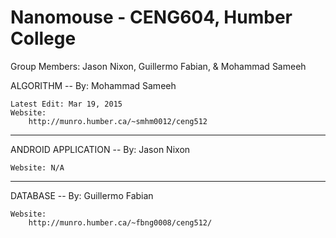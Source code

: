 # Nanomouse - CENG604, Humber College
 Group Members: Jason Nixon, Guillermo Fabian, & Mohammad Sameeh

 
 ALGORITHM -- By: Mohammad Sameeh
 
	Latest Edit: Mar 19, 2015
	Website: 
		http://munro.humber.ca/~smhm0012/ceng512
 -------------------------------------------------
 
 ANDROID APPLICATION -- By: Jason Nixon

	Website: N/A
 -------------------------------------------------

 DATABASE -- By: Guillermo Fabian

	Website: 
		http://munro.humber.ca/~fbng0008/ceng512/
